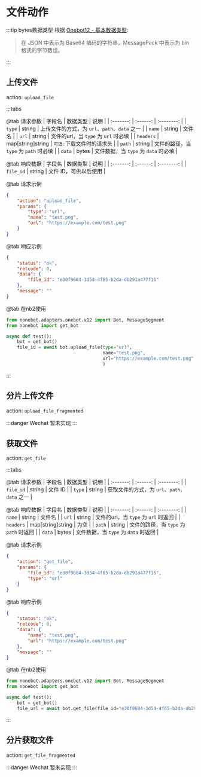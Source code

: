 # 文件动作

:::tip bytes数据类型
根据 [Onebot12 - 基本数据类型](https://12.onebot.dev/connect/data-protocol/basic-types/):

> 在 JSON 中表示为 Base64 编码的字符串，MessagePack 中表示为 bin 格式的字节数组。

:::

## 上传文件<Badge text="标准" type="success" />
action: `upload_file`

:::tabs

@tab 请求参数
| 字段名    | 数据类型 |    说明    |
| :-------: | :------: | :--------: |
| `type` | string | 上传文件的方式，为 `url`、`path`、`data` 之一 |
| `name` | string | 文件名 |
| `url` | string | 文件的url，当 `type` 为 `url` 时必填 |
| `headers` | map[string]string | `可选:`下载文件时的请求头 |
| `path` | string | 文件的路径，当 `type` 为 `path` 时必填 |
| `data` | bytes | 文件数据，当 `type` 为 `data` 时必填 |

@tab 响应数据
| 字段名    | 数据类型 |    说明    |
| :-------: | :------: | :--------: |
| `file_id` | string | 文件 ID，可供以后使用 |

@tab 请求示例
```json
{
    "action": "upload_file",
    "params": {
        "type": "url",
        "name": "test.png",
        "url": "https://example.com/test.png"
    }
}
```

@tab 响应示例
```json
{
    "status": "ok",
    "retcode": 0,
    "data": {
        "file_id": "e30f9684-3d54-4f65-b2da-db291a477f16"
    },
    "message": ""
}
```

@tab 在nb2使用
```python
from nonebot.adapters.onebot.v12 import Bot, MessageSegment
from nonebot import get_bot

async def test():
    bot = get_bot()
    file_id = await bot.upload_file(type="url",
                                    name="test.png",
                                    url="https://example.com/test.png"
                                    )

```

:::

## 分片上传文件<Badge text="标准" type="success" />
action: `upload_file_fragmented`

:::danger Wechat
暂未实现
:::

## 获取文件<Badge text="标准" type="success" />
action: `get_file`

:::tabs

@tab 请求参数
| 字段名    | 数据类型 |    说明    |
| :-------: | :------: | :--------: |
| `file_id` | string | 文件 ID |
| `type` | string  | 获取文件的方式，为 `url`、`path`、`data` 之一 |

@tab 响应数据
| 字段名    | 数据类型 |    说明    |
| :-------: | :------: | :--------: |
| `name` | string | 文件名 |
| `url` | string | 文件的url，当 `type` 为 `url` 时返回 |
| `headers` | map[string]string | 为空 |
| `path` | string | 文件的路径，当 `type` 为 `path` 时返回 |
| `data` | bytes | 文件数据，当 `type` 为 `data` 时返回 |

@tab 请求示例
```json
{
    "action": "get_file",
    "params": {
        "file_id": "e30f9684-3d54-4f65-b2da-db291a477f16",
        "type": "url"
    }
}
```

@tab 响应示例
```json
{
    "status": "ok",
    "retcode": 0,
    "data": {
        "name": "test.png",
        "url": "https://example.com/test.png"
    },
    "message": ""
}
```

@tab 在nb2使用
```python
from nonebot.adapters.onebot.v12 import Bot, MessageSegment
from nonebot import get_bot

async def test():
    bot = get_bot()
    file_url = await bot.get_file(file_id="e30f9684-3d54-4f65-b2da-db291a477f16",type="url")

```

:::

## 分片获取文件<Badge text="标准" type="success" />
action: `get_file_fragmented`

:::danger Wechat
暂未实现
:::
